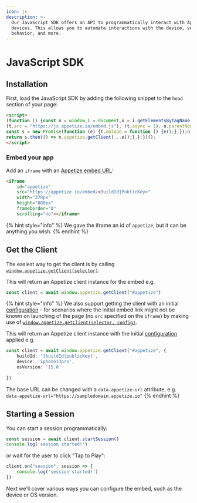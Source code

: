 ```yaml
---
icon: js
description: >-
  Our JavaScript SDK offers an API to programmatically interact with Appetize
  devices. This allows you to automate interactions with the device, verify app
  behavior, and more.
---
```


# JavaScript SDK

## Installation

First, load the JavaScript SDK by adding the following snippet to the `head` section of your page:

```html
<script>
(function () {const n = window,i = document,o = i.getElementsByTagName("script")[0],t = i.createElement("script");
(t.src = "https://js.appetize.io/embed.js"), (t.async = 1), o.parentNode.insertBefore(t, o);
const s = new Promise(function (e) {t.onload = function () {e();};});n.appetize = {getClient: function (...e) {
return s.then(() => n.appetize.getClient(...e));},};})();
</script>
```

### Embed your app

Add an `iframe` with an [Appetize embed URL](../platform/embedding-apps.md):

```html
<iframe
    id="appetize"
    src="https://appetize.io/embed/<BuildId|PublicKey>"
    width="378px" 
    height="800px" 
    frameborder="0" 
    scrolling="no"></iframe>
```

{% hint style="info" %}
We gave the iframe an id of `appetize`, but it can be anything you wish.
{% endhint %}

## Get the Client

The easiest way to get the client is by calling [`window.appetize.getClient(selector)`](api-reference/#getclient-selector).

This will return an Appetize client instance for the embed e.g.

```javascript
const client = await window.appetize.getClient("#appetize")
```

{% hint style="info" %}
We also support getting the client with an initial [configuration](configuration.md) - for scenarios where the initial embed link might not be known on launching of the page (no `src` specified on the `iframe`) by making use of [`window.appetize.getClient(selector, config)`](api-reference/#getclient-selector-config).

This will return an Appetize client instance with the initial [configuration](configuration.md) applied e.g.

```typescript
const client = await window.appetize.getClient("#appetize", {    
    buildId: '{buildId|publicKey}',
    device: 'iphone13pro',
    osVersion: '15.0'
    ...
})
```

The base URL can be changed with a `data-appetize-url` attribute, e.g. `data-appetize-url="https://sampledomain.appetize.io"`
{% endhint %}

## Starting a Session

You can start a session programmatically:

```javascript
const session = await client.startSession()
console.log('session started!')
```

or wait for the user to click "Tap to Play":

```javascript
client.on("session", session => {
    console.log('session started!')
})
```

Next we'll cover various ways you can configure the embed, such as the device or OS version.
